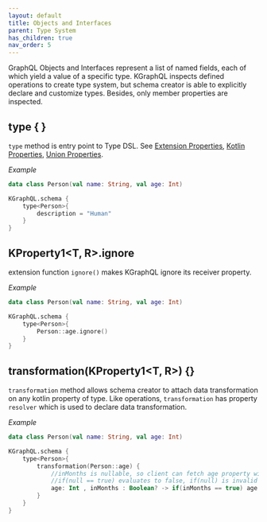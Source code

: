 ```yaml
---
layout: default
title: Objects and Interfaces
parent: Type System
has_children: true
nav_order: 5
---
```


GraphQL Objects and Interfaces represent a list of named fields, each of which yield a value of a specific type. KGraphQL inspects defined operations to create type system, but schema creator is able to explicitly declare and customize types. Besides, only member properties are inspected.

## type { }
`type` method is entry point to Type DSL. See [Extension Properties]({{site.baseurl}}creating-schema/type-system/objects-and-interfaces/extension-properties), [Kotlin Properties]({{site.baseurl}}creating-schema/type-system/objects-and-interfaces/kotlin-properties), [Union Properties]({{site.baseurl}}creating-schema/type-system/objects-and-interfaces/union-properties).

*Example*
```kotlin
data class Person(val name: String, val age: Int)

KGraphQL.schema {
    type<Person>{
        description = "Human"
    }
}
```

## KProperty1<T, R>.ignore
extension function `ignore()` makes KGraphQL ignore its receiver property.

*Example*

```kotlin
data class Person(val name: String, val age: Int)

KGraphQL.schema {
    type<Person>{
        Person::age.ignore()
    }
}
```

## transformation(KProperty1<T, R>) {}

`transformation` method allows schema creator to attach data transformation on any kotlin property of type. Like operations, `transformation` has property `resolver` which is used to declare data transformation.

*Example*

```kotlin
data class Person(val name: String, val age: Int)

KGraphQL.schema {
    type<Person>{
        transformation(Person::age) {
            //inMonths is nullable, so client can fetch age property without passing any value to this argument
            //if(null == true) evaluates to false, if(null) is invalid kotlin code
            age: Int , inMonths : Boolean? -> if(inMonths == true) age * 12 else age
        }
    }
}
```

